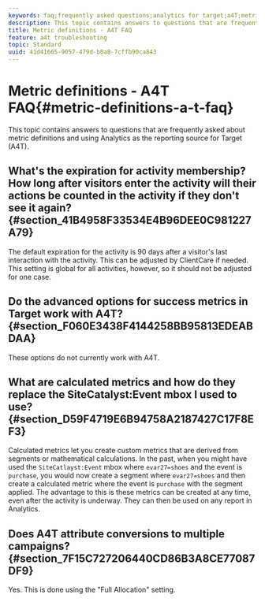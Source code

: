 ```yaml
---
keywords: faq;frequently asked questions;analytics for target;a4T;metric;metric definitions
description: This topic contains answers to questions that are frequently asked about metric definitions and using Analytics as the reporting source for Target (A4T).
title: Metric definitions - A4T FAQ
feature: a4t troubleshooting
topic: Standard
uuid: 41d41665-9057-479d-b0a8-7cffb90ca843
---
```


# Metric definitions - A4T FAQ{#metric-definitions-a-t-faq}

This topic contains answers to questions that are frequently asked about metric definitions and using Analytics as the reporting source for Target (A4T).

## What's the expiration for activity membership? How long after visitors enter the activity will their actions be counted in the activity if they don't see it again? {#section_41B4958F33534E4B96DEE0C981227A79}

The default expiration for the activity is 90 days after a visitor's last interaction with the activity. This can be adjusted by ClientCare if needed. This setting is global for all activities, however, so it should not be adjusted for one case.

## Do the advanced options for success metrics in Target work with A4T? {#section_F060E3438F4144258BB95813EDEABDAA}

These options do not currently work with A4T.

## What are calculated metrics and how do they replace the SiteCatalyst:Event mbox I used to use? {#section_D59F4719E6B94758A2187427C17F8EF3}

Calculated metrics let you create custom metrics that are derived from segments or mathematical calculations. In the past, when you might have used the `SiteCatlayst:Event` mbox where `evar27=shoes` and the event is `purchase`, you would now create a segment where `evar27=shoes` and then create a calculated metric where the event is `purchase` with the segment applied. The advantage to this is these metrics can be created at any time, even after the activity is underway. They can then be used on any report in Analytics.

## Does A4T attribute conversions to multiple campaigns? {#section_7F15C727206440CD86B3A8CE77087DF9}

Yes. This is done using the "Full Allocation" setting. 
